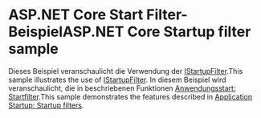 # <a name="aspnet-core-startup-filter-sample"></a><span data-ttu-id="5c646-101">ASP.NET Core Start Filter-Beispiel</span><span class="sxs-lookup"><span data-stu-id="5c646-101">ASP.NET Core Startup filter sample</span></span>

<span data-ttu-id="5c646-102">Dieses Beispiel veranschaulicht die Verwendung der [IStartupFilter](https://docs.microsoft.com/en-us/dotnet/api/microsoft.aspnetcore.hosting.istartupfilter).</span><span class="sxs-lookup"><span data-stu-id="5c646-102">This sample illustrates the use of [IStartupFilter](https://docs.microsoft.com/en-us/dotnet/api/microsoft.aspnetcore.hosting.istartupfilter).</span></span> <span data-ttu-id="5c646-103">In diesem Beispiel wird veranschaulicht, die in beschriebenen Funktionen [Anwendungsstart: Startfilter](https://docs.microsoft.com/aspnet/core/fundamentals/startup#startup-filters).</span><span class="sxs-lookup"><span data-stu-id="5c646-103">This sample demonstrates the features described in [Application Startup: Startup filters](https://docs.microsoft.com/aspnet/core/fundamentals/startup#startup-filters).</span></span>
